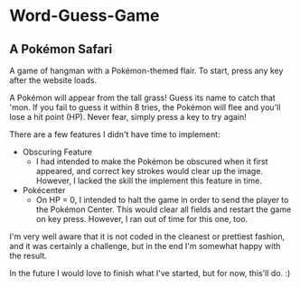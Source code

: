 # Word-Guess-Game
## A Pokémon Safari

A game of hangman with a Pokémon-themed flair. To start, press any key after the website loads.

A Pokémon will appear from the tall grass! Guess its name to catch that 'mon.
If you fail to guess it within 8 tries, the Pokémon will flee and you'll lose a hit point (HP).
Never fear, simply press a key to try again!

There are a few features I didn't have time to implement:
* Obscuring Feature
    * I had intended to make the Pokémon be obscured when it first appeared, and correct key strokes would clear up the image. However, I lacked the skill the implement this feature in time.
* Pokécenter
    * On HP = 0, I intended to halt the game in order to send the player to the Pokémon Center. This would clear all fields and restart the game on key press. However, I ran out of time for this one, too.

I'm very well aware that it is not coded in the cleanest or prettiest fashion, and it was certainly a challenge, but in the end I'm somewhat happy with the result.

In the future I would love to finish what I've started, but for now, this'll do. :)
